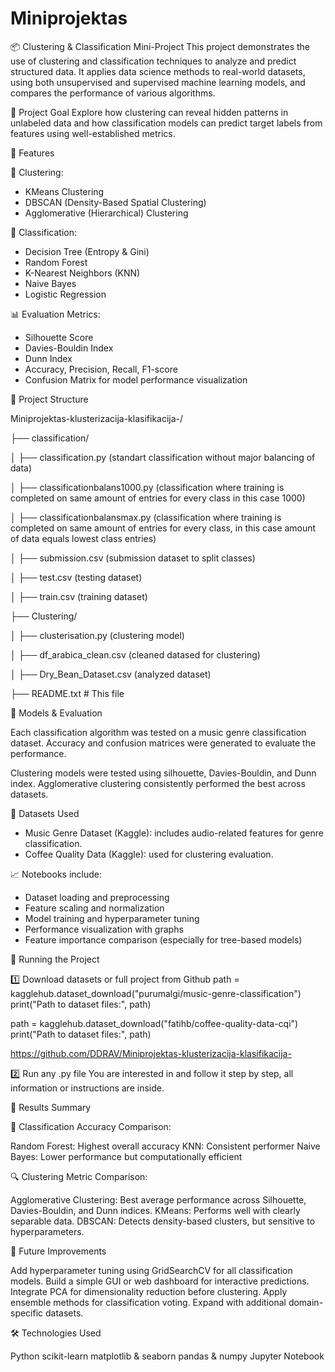 # Miniprojektas
📦 Clustering & Classification Mini-Project
This project demonstrates the use of clustering and classification techniques to analyze and predict structured data. It applies data science methods to real-world datasets, using both unsupervised and supervised machine learning models, and compares the performance of various algorithms.

🧠 Project Goal
Explore how clustering can reveal hidden patterns in unlabeled data and how classification models can predict target labels from features using well-established metrics.

📌 Features

📁 Clustering:
- KMeans Clustering
- DBSCAN (Density-Based Spatial Clustering)
- Agglomerative (Hierarchical) Clustering

📁 Classification:
- Decision Tree (Entropy & Gini)
- Random Forest
- K-Nearest Neighbors (KNN)
- Naive Bayes
- Logistic Regression

📊 Evaluation Metrics:
- Silhouette Score
- Davies-Bouldin Index
- Dunn Index
- Accuracy, Precision, Recall, F1-score
- Confusion Matrix for model performance visualization

📂 Project Structure

Miniprojektas-klusterizacija-klasifikacija-/

├── classification/

│   ├── classification.py (standart classification without major balancing of data)

│   ├── classificationbalans1000.py (classification where training is completed on same amount of entries for every class in this case 1000)

│   ├── classificationbalansmax.py (classification where training is completed on same amount of entries for every class, in this case amount of data equals lowest class entries)

│   ├── submission.csv (submission dataset to split classes)

│   ├── test.csv (testing dataset)

│   ├── train.csv (training dataset)

├── Clustering/

│   ├── clusterisation.py (clustering model)

│   ├── df_arabica_clean.csv (cleaned datased for clustering)

│   ├── Dry_Bean_Dataset.csv (analyzed dataset)

├── README.txt                 # This file


🧪 Models & Evaluation

Each classification algorithm was tested on a music genre classification dataset. Accuracy and confusion matrices were generated to evaluate the performance.

Clustering models were tested using silhouette, Davies-Bouldin, and Dunn index. Agglomerative clustering consistently performed the best across datasets.

🧮 Datasets Used
- Music Genre Dataset (Kaggle): includes audio-related features for genre classification.
- Coffee Quality Data (Kaggle): used for clustering evaluation.

📈 Notebooks include:
- Dataset loading and preprocessing
- Feature scaling and normalization
- Model training and hyperparameter tuning
- Performance visualization with graphs
- Feature importance comparison (especially for tree-based models)

🚀 Running the Project

1️⃣ Download datasets or full project from Github
path = kagglehub.dataset_download("purumalgi/music-genre-classification")
print("Path to dataset files:", path)

path = kagglehub.dataset_download("fatihb/coffee-quality-data-cqi")
print("Path to dataset files:", path)

https://github.com/DDRAV/Miniprojektas-klusterizacija-klasifikacija-

2️⃣ Run any .py file You are interested in and follow it step by step, all information or instructions are inside.


📌 Results Summary

🎯 Classification Accuracy Comparison:

Random Forest: Highest overall accuracy
KNN: Consistent performer
Naive Bayes: Lower performance but computationally efficient

🔍 Clustering Metric Comparison:

Agglomerative Clustering: Best average performance across Silhouette, Davies-Bouldin, and Dunn indices.
KMeans: Performs well with clearly separable data.
DBSCAN: Detects density-based clusters, but sensitive to hyperparameters.

📌 Future Improvements

Add hyperparameter tuning using GridSearchCV for all classification models.
Build a simple GUI or web dashboard for interactive predictions.
Integrate PCA for dimensionality reduction before clustering.
Apply ensemble methods for classification voting.
Expand with additional domain-specific datasets.

🛠 Technologies Used

Python
scikit-learn
matplotlib & seaborn
pandas & numpy
Jupyter Notebook
